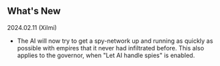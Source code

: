 ## What's New

2024.02.11 (Xilmi)
- The AI will now try to get a spy-network up and running as quickly as possible with empires that it never had infiltrated before. This also applies to the governor, when "Let AI handle spies" is enabled.